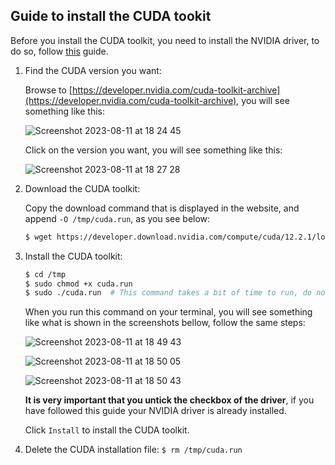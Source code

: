 Guide to install the CUDA tookit
--------------------------------

Before you install the CUDA toolkit, you need to install the NVIDIA driver, to do so, follow [this](https://github.com/luiscarlosgph/how-to/tree/main/nvidia-driver) guide.

1. Find the CUDA version you want:

   Browse to [https://developer.nvidia.com/cuda-toolkit-archive](https://developer.nvidia.com/cuda-toolkit-archive), you will see something like this:

   ![Screenshot 2023-08-11 at 18 24 45](https://github.com/luiscarlosgph/how-to/assets/3996630/da4183b6-a081-496e-a52d-adc46f7713ea)

   Click on the version you want, you will see something like this:

   ![Screenshot 2023-08-11 at 18 27 28](https://github.com/luiscarlosgph/how-to/assets/3996630/0344480b-3c71-42f1-9c4e-fb876aa651b8)


2. Download the CUDA toolkit:

   Copy the download command that is displayed in the website, and append `-O /tmp/cuda.run`, as you see below:

   ```bash
   $ wget https://developer.download.nvidia.com/compute/cuda/12.2.1/local_installers/cuda_12.2.1_535.86.10_linux.run -O /tmp/cuda.run
   ```

3. Install the CUDA toolkit:

   ```bash
   $ cd /tmp
   $ sudo chmod +x cuda.run
   $ sudo ./cuda.run  # This command takes a bit of time to run, do not worry :)
   ```

   When you run this command on your terminal, you will see something like what is shown in the screenshots bellow, follow the same steps:

   ![Screenshot 2023-08-11 at 18 49 43](https://github.com/luiscarlosgph/how-to/assets/3996630/661f3bbd-d09b-4aca-a9a9-60efe01b65a2)

   ![Screenshot 2023-08-11 at 18 50 05](https://github.com/luiscarlosgph/how-to/assets/3996630/0f1bac1e-85c5-465e-a91d-2e9123b0560a)

   ![Screenshot 2023-08-11 at 18 50 43](https://github.com/luiscarlosgph/how-to/assets/3996630/cd162f1b-4441-4d41-b638-0df65c141b5e)

   **It is very important that you untick the checkbox of the driver**, if you have followed this guide your NVIDIA driver is already installed.

   Click `Install` to install the CUDA toolkit.
   

5. Delete the CUDA installation file: `$ rm /tmp/cuda.run`
